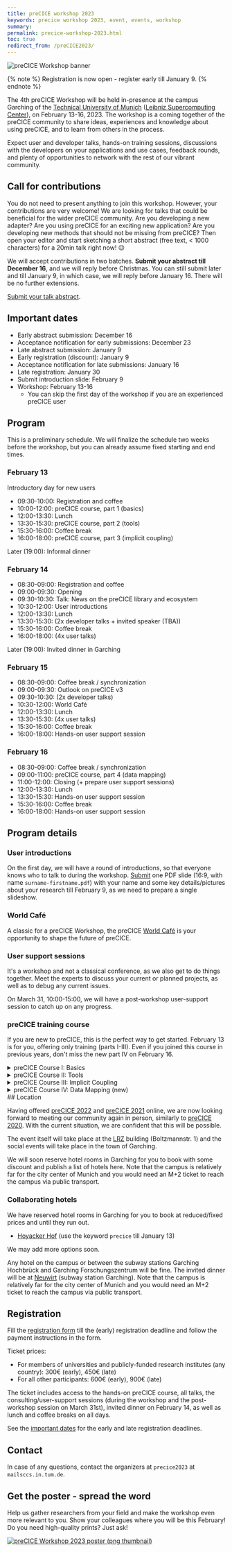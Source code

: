 ```yaml
---
title: preCICE workshop 2023
keywords: precice workshop 2023, event, events, workshop
summary:
permalink: precice-workshop-2023.html
toc: true
redirect_from: /preCICE2023/
---
```


<img class="img-responsive center-block" src="images/events/precice2023.svg" alt="preCICE Workshop banner" style="max-width: 500px; margin:auto;">

{% note %}
Registration is now open - register early till January 9.
{% endnote %}

The 4th preCICE Workshop will be held in-presence at the campus Garching of the [Technical University of Munich](https://www.tum.de/) ([Leibniz Supercomputing Center](https://www.lrz.de/)), on February 13-16, 2023. The workshop is a coming together of the preCICE community to share ideas, experiences and knowledge about using preCICE, and to learn from others in the process.

Expect user and developer talks, hands-on training sessions, discussions with the developers on your applications and use cases, feedback rounds, and plenty of opportunities to network with the rest of our vibrant community.

## Call for contributions

You do not need to present anything to join this workshop. However, your contributions are very welcome! We are looking for talks that could be beneficial for the wider preCICE community. Are you developing a new adapter? Are you using preCICE for an exciting new application? Are you developing new methods that should not be missing from preCICE? Then open your editor and start sketching a short abstract (free text, < 1000 characters) for a 20min talk right now! 😉

We will accept contributions in two batches. **Submit your abstract till December 16**, and we will reply before Christmas. You can still submit later and till January 9, in which case, we will reply before January 16. There will be no further extensions.

[Submit your talk abstract](https://ipvs.informatik.uni-stuttgart.de/cloud/apps/forms/oS6C7tLp88t2EAHR).

## Important dates

- Early abstract submission: December 16
- Acceptance notification for early submissions: December 23
- Late abstract submission: January 9
- Early registration (discount): January 9
- Acceptance notification for late submissions: January 16
- Late registration: January 30
- Submit introduction slide: February 9
- Workshop: February 13-16
  - You can skip the first day of the workshop if you are an experienced preCICE user

## Program

This is a preliminary schedule. We will finalize the schedule two weeks before the workshop, but you can already assume fixed starting and end times.

### February 13

Introductory day for new users

- 09:30-10:00: Registration and coffee
- 10:00-12:00: preCICE course, part 1 (basics)
- 12:00-13:30: Lunch
- 13:30-15:30: preCICE course, part 2 (tools)
- 15:30-16:00: Coffee break
- 16:00-18:00: preCICE course, part 3 (implicit coupling)

Later (19:00): Informal dinner

### February 14

- 08:30-09:00: Registration and coffee
- 09:00-09:30: Opening
- 09:30-10:30: Talk: News on the preCICE library and ecosystem
- 10:30-12:00: User introductions
- 12:00-13:30: Lunch
- 13:30-15:30: (2x developer talks + invited speaker (TBA))
- 15:30-16:00: Coffee break
- 16:00-18:00: (4x user talks)

Later (19:00): Invited dinner in Garching

### February 15

- 08:30-09:00: Coffee break / synchronization
- 09:00-09:30: Outlook on preCICE v3
- 09:30-10:30: (2x developer talks)
- 10:30-12:00: World Café
- 12:00-13:30: Lunch
- 13:30-15:30: (4x user talks)
- 15:30-16:00: Coffee break
- 16:00-18:00: Hands-on user support session

### February 16

- 08:30-09:00: Coffee break / synchronization
- 09:00-11:00: preCICE course, part 4 (data mapping)
- 11:00-12:00: Closing (+ prepare user support sessions)
- 12:00-13:30: Lunch
- 13:30-15:30: Hands-on user support session
- 15:30-16:00: Coffee break
- 16:00-18:00: Hands-on user support session

## Program details

### User introductions

On the first day, we will have a round of introductions, so that everyone knows who to talk to during the workshop.
[Submit](https://ipvs.informatik.uni-stuttgart.de/cloud/s/G68eRdTTx5832CK) one PDF slide (16:9, with name `surname-firstname.pdf`) with your name and some key details/pictures about your research till February 9, as we need to prepare a single slideshow.

### World Café

A classic for a preCICE Workshop, the preCICE [World Café](https://en.wikipedia.org/wiki/World_caf%C3%A9_(conversation)) is your opportunity to shape the future of preCICE.

### User support sessions

It's a workshop and not a classical conference, as we also get to do things together. Meet the experts to discuss your current or planned projects, as well as to debug any current issues.

On March 31, 10:00-15:00, we will have a post-workshop user-support session to catch up on any progress.

### preCICE training course

If you are new to preCICE, this is the perfect way to get started. February 13 is for you, offering only training (parts I-III). Even if you joined this course in previous years, don't miss the new part IV on February 16.

  <details class="workshop-event" id="courseI"><summary>preCICE Course I: Basics</summary>
  <p>Instructors: <a href="https://www.cs.cit.tum.de/en/sccs/people/gerasimos-chourdakis/">Gerasimos Chourdakis</a>, <a href="https://www.simtech.uni-stuttgart.de/exc/people/Uekermann/">Benjamin Uekermann</a><br/>
  Affiliation: Technical University of Munich, University of Stuttgart, preCICE developers.</p>
  <p>A hands-on introduction to preCICE, recommended for new users that want to learn how to couple their own codes.</p>
  <p>In this first part, we couple two simple Python codes, discussing the basic methods of the preCICE API.</p>
  <p>We recommend to use the <a href="installation-vm.html">preCICE Demo Virtual Machine</a> for the course. If you, however, prefer installing things on your system, you need to install preCICE v2.5, Python 3.6 or newer, and the Python bindings of preCICE. Optionally, please also install ParaView and gnuplot, or similar software to visualize VTK point data and CSV files.</p>
  </details>

  <details class="workshop-event" id="courseII"><summary>preCICE Course II: Tools</summary>
  <p>Instructors: <a href="https://www.cs.cit.tum.de/en/sccs/people/gerasimos-chourdakis/">Gerasimos Chourdakis</a>, <a href="https://www.simtech.uni-stuttgart.de/exc/people/Uekermann/">Benjamin Uekermann</a><br/>
  Affiliation: Technical University of Munich, University of Stuttgart, preCICE developers.</p>
  <p>A hands-on introduction to preCICE, recommended for new users that want to learn how to couple their own codes.</p>  
  <p>In this second part, we take a tour over available tools to configure, understand, and post-process preCICE simulations. More specifically, we have a look at the preCICE logger, config visualizer, mesh exports, and watchpoints of preCICE. We also discuss common tips for visualizing partitioned simulations in ParaView.</p>
  </details>

  <details class="workshop-event" id="courseIII"><summary>preCICE Course III: Implicit Coupling</summary>
  <p>Instructors: <a href="https://www.cs.cit.tum.de/en/sccs/people/gerasimos-chourdakis/">Gerasimos Chourdakis</a>, <a href="https://www.simtech.uni-stuttgart.de/exc/people/Uekermann/">Benjamin Uekermann</a><br/>
  Affiliation: Technical University of Munich, University of Stuttgart, preCICE developers.</p>
  <p>A hands-on introduction to preCICE, recommended for new users that want to learn how to couple their own codes.</p>  
  <p>In this third part, we use a conjugate heat conduction scenario coupling OpenFOAM with Nutils to study implicit coupling.</p>
  <p>If you do not use the <a href="installation-vm.html">preCICE Demo Virtual Machine</a>, you additionally need to install Nutils 7, OpenFOAM (e.g., v2206), and the latest OpenFOAM adapter for this part.</p>
  </details>

  <details class="workshop-event" id="courseIV"><summary>preCICE Course IV: Data Mapping (new)</summary>
  <p>Instructors: TBA</p>
  <p>A hands-on introduction to preCICE, recommended for new users that want to learn how to couple their own codes.</p>  
  <p>In this fourth part, we will explore aspects of accuracy and efficiency in data mapping, using <a href="tooling-aste.html">ASTE</a>.</p>
  </details>
## Location

Having offered [preCICE 2022](precice-workshop-2022.html) and [preCICE 2021](precice-workshop-2021.html) online, we are now looking forward to meeting our community again in person, similarly to [preCICE 2020](precice-workshop-2020.html). With the current situation, we are confident that this will be possible.

The event itself will take place at the [LRZ](https://www.lrz.de/english/) building (Boltzmannstr. 1) and the social events will take place in the town of Garching.

We will soon reserve hotel rooms in Garching for you to book with some discount and publish a list of hotels here. Note that the campus is relatively far for the city center of Munich and you would need an M+2 ticket to reach the campus via public transport.

### Collaborating hotels

We have reserved hotel rooms in Garching for you to book at reduced/fixed prices and until they run out.

- [Hoyacker Hof](https://www.hoyackerhof.de/en/home/) (use the keyword `precice` till January 13)

We may add more options soon.

Any hotel on the campus or between the subway stations Garching Hochbrück and Garching Forschungszentrum will be fine.
The invited dinner will be at [Neuwirt](https://gasthof-neuwirt.org/) (subway station Garching).
Note that the campus is relatively far for the city center of Munich and you would need an M+2 ticket to reach the campus via public transport.

## Registration

Fill the [registration form](https://ipvs.informatik.uni-stuttgart.de/cloud/apps/forms/P3mcXayss5c3WrNA) till the (early) registration deadline and follow the payment instructions in the form.

Ticket prices:

- For members of universities and publicly-funded research institutes (any country): 300€ (early), 450€ (late)
- For all other participants: 600€ (early), 900€ (late)

The ticket includes access to the hands-on preCICE course, all talks, the consulting/user-support sessions (during the workshop and the post-workshop session on March 31st), invited dinner on February 14, as well as lunch and coffee breaks on all days.

See the [important dates](#important-dates) for the early and late registration deadlines.

## Contact

In case of any questions, contact the organizers at `precice2023` at `mailsccs.in.tum.de`.

## Get the poster - spread the word

Help us gather researchers from your field and make the workshop even more relevant to you. Show your colleagues where you will be this February! Do you need high-quality prints? Just ask!

<a href="material/flyers/precice2023-poster.pdf" title="preCICE Workshop 2023 poster on GitHub"><img src="material/flyers/precice2023-poster-thumbnail.png" alt="preCICE Workshop 2023 poster (png thumbnail)"></a>
